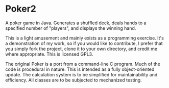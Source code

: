 # Poker2

A poker game in Java. Generates a shuffled deck, deals hands to a specified number of "players", and displays the winning hand.

This is a light amusement and mainly exists as a programming exercise. It's a demonstration of my work, so if you would like to contribute, I prefer that you simply fork the project, clone it to your own directory, and credit me where appropriate. This is licensed GPL3.

The original Poker is a port from a command-line C program. Much of the code is procedural in nature. This is intended as a fully object-oriented update. The calculation system is to be simplified for maintainability and efficiency. All classes are to be subjected to mechanized testing.


